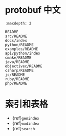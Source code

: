 # protobuf 中文

```{toctree}
:maxdepth: 2

README
src/README
docs/index
python/README
examples/README
api/python/index
cmake/README
java/README
objectivec/README
csharp/README
js/README
ruby/README
php/README
```

# 索引和表格

* {ref}`genindex`
* {ref}`modindex`
* {ref}`search`
